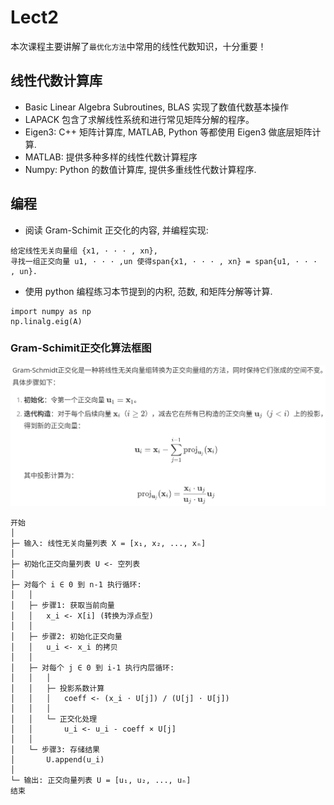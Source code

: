 # Lect2
本次课程主要讲解了`最优化方法`中常用的线性代数知识，十分重要！

## 线性代数计算库
- Basic Linear Algebra Subroutines, BLAS 实现了数值代数基本操作
- LAPACK 包含了求解线性系统和进行常见矩阵分解的程序。
- Eigen3: C++ 矩阵计算库, MATLAB, Python 等都使用 Eigen3 做底层矩阵计算.
- MATLAB: 提供多种多样的线性代数计算程序
- Numpy: Python 的数值计算库, 提供多重线性代数计算程序.

## 编程
- 阅读 Gram-Schimit 正交化的内容, 并编程实现:
```text
给定线性无关向量组 {x1, · · · , xn}, 
寻找一组正交向量 u1, · · · ,un 使得span{x1, · · · , xn} = span{u1, · · · , un}.
```

- 使用 python 编程练习本节提到的内积, 范数, 和矩阵分解等计算.
```text
import numpy as np
np.linalg.eig(A)
```

### Gram-Schimit正交化算法框图
![Gram-Schmit正交化](Gram-Schimit.png)

```plaintext
开始
│
├─ 输入: 线性无关向量列表 X = [x₁, x₂, ..., xₙ]
│
├─ 初始化正交向量列表 U <- 空列表
│
├─ 对每个 i ∈ 0 到 n-1 执行循环:
│   │
│   ├─ 步骤1: 获取当前向量
│   │   x_i <- X[i] (转换为浮点型)
│   │
│   ├─ 步骤2: 初始化正交向量
│   │   u_i <- x_i 的拷贝
│   │
│   ├─ 对每个 j ∈ 0 到 i-1 执行内层循环:
│   │   │
│   │   ├─ 投影系数计算
│   │   │   coeff <- (x_i ⋅ U[j]) / (U[j] ⋅ U[j])
│   │   │
│   │   └─ 正交化处理
│   │       u_i <- u_i - coeff × U[j]
│   │
│   └─ 步骤3: 存储结果
│       U.append(u_i)
│
└─ 输出: 正交向量列表 U = [u₁, u₂, ..., uₙ]
结束
```